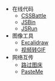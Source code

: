 * 在线代码
  * [CSSBattle](https://cssbattle.dev/)
  * [JSBin](https://jsbin.com/?html,css,output)
  * [JSRun](https://jsrun.net/)
* 图像工具
  * [Excalidraw](https://excalidraw.com/)
  * [视频转GIF](https://www.fly63.com/tool/giftxt/)
* 网络互传
  * [路过图床](https://imgtu.com/)
  * [PasteMe](https://pasteme.cn/#/)